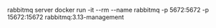 rabbitmq server
docker run -it --rm --name rabbitmq -p 5672:5672 -p 15672:15672 rabbitmq:3.13-management
